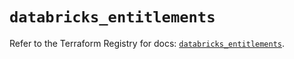 # `databricks_entitlements`

Refer to the Terraform Registry for docs: [`databricks_entitlements`](https://registry.terraform.io/providers/databricks/databricks/1.39.0/docs/resources/entitlements).

